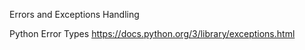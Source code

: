 Errors and Exceptions Handling

Python Error Types
https://docs.python.org/3/library/exceptions.html